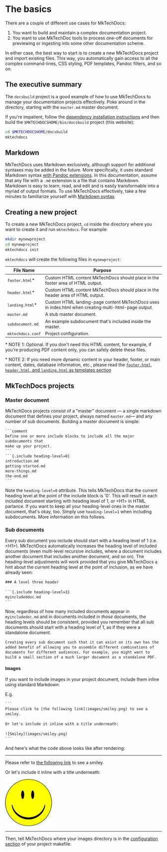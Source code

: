 # The basics

There are a couple of different use cases for MkTechDocs:

1. You want to build and maintain a complex documentation project.
2. You want to use MkTechDoc tools to process one-off documents for previewing or ingesting into some other documentation scheme.

In either case, the best way to start is to create a new MkTechDocs project and import existing files. This way, you automatically gain access to all the complex command-lines, CSS styling, PDF templates, Pandoc filters, and so on.

## The executive summary

The `docsbuild` project is a good example of how to use MkTechDocs to manage your documentation projects effectively. Poke around in the directory, starting with the `master.md` master document.

If you're impatient, follow the [dependency installation instructions](#setting-up-your-environment) and then build the `$MKTECHDOCSHOME/bin/docsbuild` project (this website):

```bash
cd $MKTECHDOCSHOME/docsbuild
mktechdocs
```

## Markdown

MkTechDocs uses Markdown exclusively, although support for additional syntaxes may be added in the future. More specifically, it uses standard Markdown syntax [with Pandoc extensions](http://pandoc.org/MANUAL.html#pandocs-markdown). In this documentation, assume that any file with a `.md` extension is a file that contains Markdown. Markdown is easy to learn, read, and edit and is easily transformable into a myriad of output formats. To use MkTechDocs effectively, take a few minutes to familiarize yourself with [Markdown syntax](https://daringfireball.net/projects/markdown/syntax).

## Creating a new project

To create a new MkTechDocs project, `cd` inside the directory where you want to create it and run `mktechdocs`. For example:

```bash
mkdir mynewproject
cd mynewproject
mktechdocs init
```

`mktechdocs` will create the following files in `mynewproject`:

| File Name       | Purpose                                                                 |
|-----------------|-------------------------------------------------------------------------|
|`footer.html`\*|Custom HTML content MkTechDocs should place in the footer area of HTML output.|
|`header.html`\*|Custom HTML content MkTechDocs should place in the header area of HTML output.|
|`landing.html`\*|Custom HTML landing-page content MkTechDocs uses in index.html when creating multi-html-page output.|
|`master.md`|A stub master document.|
|`subdocument.md`|An example subdocument that's included inside the master.|
|`mktechdocs.conf`|Project configuration.|

\* NOTE 1: Optional. If you don't need this HTML content, for example, if you're producing PDF content only, you can safely delete these files.

\* NOTE 2: If you need more dynamic content in your header, footer, or main content, dates, database information, etc., please read the [`footer.html`, `header.html`, and `landing.html` as templates section](templates.html#footer.html-header.html-and-landing.html-as-templates)

## MkTechDocs projects

### Master document

MkTechDocs projects consist of a "master" document &mdash; a single markdown document that defines your project, always named `master.md`&mdash; and any number of sub documents. Building a master document is simple:

    ```comment
    Define one or more include blocks to include all the major subdocuments that
    make up your project.
    ```
    ```{.include heading-level=0}
    introduction.md
    getting-started.md
    more-things.md
    the-end.md
    ```

Note the `heading-level=0` attribute. This tells MkTechDocs that the current heading level at the point of the include block is '0'. This will result in each included document starting with heading level of 1, or &lt;H1&gt; in HTML parlance. If you want to keep all your heading-level ones in the master document, that's okay, too. Simply use `heading-level=1` when including subdocuments. More information on this follows.

### Sub documents

Every sub document you include should start with a heading level of 1 (i.e. &lt;H1&gt;). MkTechDocs automatically increases the heading level of included documents (even multi-level recursive includes, where a document includes another document that includes another document, and so on). The heading-level adjustments will work provided that you give MkTechDocs a hint about the current heading level at the point of inclusion, as we have already seen:

    ### A level three header
    
    ```{.include heading-level=3}
    myincludeddoc.md
    ```

Now, regardless of how many included documents appear in `myincludedoc.md` and in documents included in *those* documents, the heading levels should be consistent, provided you remember that all sub documents should start with a heading level of 1, as if they were a standalone document.

```tip
Creating every sub document such that it can exist on its own has the added benefit of allowing you to assemble different combinations of documents for different audiences. For example, you might want to build a small section of a much larger document as a standalone PDF.
```

#### Images

If you want to include images in your project document, include them inline using standard Markdown:

E.g.

    ```
    Please click to [the following link](images/smiley.png) to see a smiley.
        
    Or let's include it inline with a title underneath:
     
    ![Smiley](images/smiley.png)
    ```

And here's what the code above looks like after rendering:

<hr />

Please refer to [the following link](images/smiley.png) to see a smiley.

Or let's include it inline with a title underneath:

![Smiley](images/smiley.png)

<hr />


Then, tell MkTechDocs where your images directory is in the [configuration section](configuration-options.html#simple-configuration) of your project makefile.

